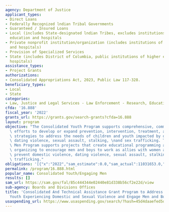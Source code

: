 ```yaml
---
agency: Department of Justice
applicant_types:
- Direct Loans
- Federally Recognized lndian Tribal Governments
- Guaranteed / Insured Loans
- Local (includes State-designated lndian Tribes, excludes institutions of higher
  education and hospitals
- Private nonprofit institution/organization (includes institutions of higher education
  and hospitals)
- Provision of Specialized Services
- State (includes District of Columbia, public institutions of higher education and
  hospitals)
assistance_types:
- Project Grants
authorizations:
- Consolidated Appropriations Act, 2023, Public Law 117-328.
beneficiary_types:
- Local
- State
categories:
- Law, Justice and Legal Services - Law Enforcement - Research, Education, Training
cfda: '16.888'
fiscal_year: '2022'
grants_url: https://grants.gov/search-grants?cfda=16.888
layout: program
objective: "The Consolidated Youth Program supports comprehensive, community-based\
  \ efforts to develop or expand prevention, intervention, treatment, and response\
  \ strategies to address the needs of children and youth impacted by domestic violence,\
  \ dating violence, sexual assault, stalking, \nand sex trafficking. The Engaging\
  \ Men Program supports projects that create educational programming and community\
  \ organizing to encourage men and boys to work as allies with women and girls to\
  \ prevent domestic violence, dating violence, sexual assault, stalking, and sex\
  \ trafficking."
obligations: '[{"x":"2022","sam_estimate":0.0,"sam_actual":11031653.0,"usa_spending_actual":11031653.0},{"x":"2023","sam_estimate":12956203.0,"sam_actual":0.0,"usa_spending_actual":12831292.96},{"x":"2024","sam_estimate":12600000.0,"sam_actual":0.0,"usa_spending_actual":0.0}]'
permalink: /program/16.888.html
popular_name: Consolidated Youth/Engaging Men
results: []
sam_url: https://sam.gov/fal/85c444344e02440e81d338b56cf2e22d/view
sub-agency: Boards and Divisions Offices
title: 'Consolidated And Technical Assistance Grant Program to Address Children and
  Youth Experiencing Domestic and Sexual Violence and Engage Men and Boys as Allies '
usaspending_url: https://www.usaspending.gov/search/?hash=45d4daaefed5d3c92797058b82c7489d
---
```


